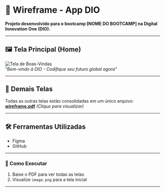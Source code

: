 # 📱 Wireframe - App DIO

**Projeto desenvolvido para o bootcamp [NOME DO BOOTCAMP] na Digital Innovation One (DIO).**  

---

## 🖼️ Tela Principal (Home)
![Tela de Boas-Vindas](./image.png)  
*"Bem-vindo à DIO - Codifique seu futuro global agora"*

---

## 📄 Demais Telas
Todas as outras telas estão consolidadas em um único arquivo:  
[**wireframe.pdf**](./wireframe-dio.pdf) *(Clique para visualizar)*

---

## 🛠️ Ferramentas Utilizadas
- Figma  
- GitHub  

---
### 📝 Como Executar
1. Baixe o PDF para ver todas as telas  
2. Visualize `image.png` para a tela inicial  

---

